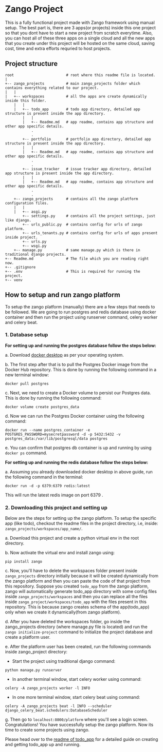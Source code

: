 # Zango Project

This is a fully functional project made with Zango framework using manual setup. The best part is, there are 3 apps(or projects) inside this one project so that you dont have to start a new project from scratch everytime. Also, you can host all of these three apps on a single cloud and all the new apps that you create under this project will be hosted on the same cloud, saving cost, time and extra efforts requried to host projects.

## Project structure
```
root                        # root where this readme file is located.
|
+-- zango_projects          # main zango_projects folder which contains everything related to our project.
|   |               
|   +-- workspaces          # all the apps are create dynamically inside this folder.
    |   |
    |   +-- todo_app        # todo app directory, detailed app structure is present inside the app directory.
        |   |
        |   +-- Readme.md   # app readme, contains app structure and other app specific details.
            .
            .
        +-- portfolio       # portfolio app directory, detailed app structure is present inside the app directory.
        |   |
        |   +-- Readme.md   # app readme, contains app structure and other app specific details.
            .
            .
        +-- issue_tracker   # issue tracker app directory, detailed app structure is present inside the app directory.
        |   |
        |   +-- Readme.md   # app readme, contains app structure and other app specific details.
            .
            .
    +-- zango_projects      # contains all the zango platform configuration files.
    |   |
    |   +-- asgi.py
        +-- settings.py     # contains all the project settings, just like django.
        +-- urls_public.py  # contains config for urls of zango platform.
        +-- urls_tenants.py # contains config for urls of apps present inside project.
        +-- urls.py
        +-- wsgi.py
    +-- manage.py           # same manage.py which is there in traditional django projects.
+-- Readme.md               # The file which you are reading right now.
+-- .gitignore
+-- .env                    # This is required for running the project.
+-- venv
```

## How to setup and run zango platform
To setup the zango platform (manually) there are a few steps that needs to be followed. We are going to run postgres and redis database using docker container and then run the project using runserver command, celery worker and celery beat.

### 1. Database setup

**For setting up and running the postgres database follow the steps below:**

a. Download [docker desktop](https://www.docker.com/products/docker-desktop/) as per your operating system.

b. The first step after that is to pull the Postgres Docker image from the Docker Hub repository. This is done by running the following command in a new terminal window:
```
docker pull postgres
```
  
c. Next, we need to create a Docker volume to persist our Postgres data. This is done by running the following command:
```
docker volume create postgres_data
```
    
d. Now we can run the Postgres Docker container using the following command:
```
docker run --name postgres_container -e POSTGRES_PASSWORD=mysecretpassword -d -p 5432:5432 -v postgres_data:/var/lib/postgresql/data postgres
```
    
e. You can confirm that postgres db container is up and running by using `docker ps` command.

**For setting up and running the redis database follow the steps below:**

a. Assuming you already downloaded docker desktop in above guide, run the following command in the terminal:
```
docker run -d -p 6379:6379 redis:latest
```

This will run the latest redis image on port 6379 .


### 2. Downloading this project and setting up

Below are the steps for setting up the zango platform. To setup the specific app (like todo), checkout the readme files in the project directory, i.e, inside: `zango_projects/workspaces/app_name/`.

a. Download this project and create a python virtual env in the root directory.

b. Now activate the virtual env and install zango using:
```
pip install zango
```

c. Now, you'll have to delete the workspaces folder present inside `zango_projects` directory initially because it will be created dynamically from the zango platform and then you can paste the code of that project from this repository. Suppose you created `todo_app` from the zango platform, zango will automatically generate todo_app directory with some config files inside `zango_projects/workspaces` and then you can replace all the files inside `zango_project/workspaces/todo_app` with the files present in this repository. This is because zango creates schema of the app(todo_app) only when we create it dynamically(from zango platform).

d. After you have deleted the workspaces folder, go inside the zango_projects directory (where manage.py file is located) and run the `zango initialize-project` command to initialize the project database and create a platform user.

e. After the platform user has been created, run the following commands inside zango_project directory:

- Start the project using traditional django command:
```
python manage.py runserver
```
- In another terminal window, start celery worker using command:
```
celery -A zango_projects worker -l INFO
```
- In one more terminal window, start celery beat using command:
```
celery -A zango_projects beat -l INFO --scheduler django_celery_beat.schedulers:DatabaseScheduler
```

g. Then go to `localhost:8000/platform` where you'll see a login screen. Congratulations! You have successfully setup the zango platform. Now its time to create some projects using zango.

Please head over to the [readme of todo_app](https://github.com/Healthlane-Technologies/zango-projects/tree/main/zango_projects/workspaces/todo_app/Readme.md) for a detailed guide on creating and getting todo_app up and running.